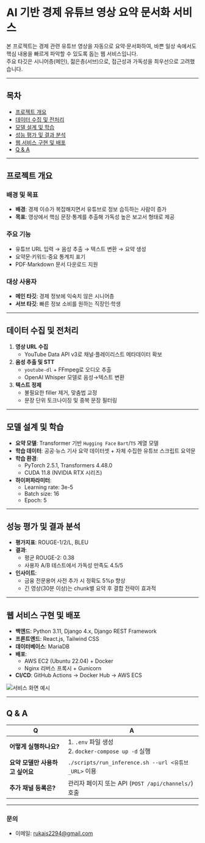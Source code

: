 # AI 기반 경제 유튜브 영상 요약 문서화 서비스

본 프로젝트는 경제 관련 유튜브 영상을 자동으로 요약·문서화하여, 바쁜 일상 속에서도 핵심 내용을 빠르게 파악할 수 있도록 돕는 웹 서비스입니다.  
주요 타깃은 시니어층(메인), 젊은층(서브)으로, 접근성과 가독성을 최우선으로 고려했습니다.

---

## 목차

- [프로젝트 개요](#프로젝트-개요)  
- [데이터 수집 및 전처리](#데이터-수집-및-전처리)  
- [모델 설계 및 학습](#모델-설계-및-학습)  
- [성능 평가 및 결과 분석](#성능-평가-및-결과-분석)  
- [웹 서비스 구현 및 배포](#웹-서비스-구현-및-배포)  
- [Q & A](#q--a)  

---

## 프로젝트 개요

### 배경 및 목표  
- **배경**: 경제 이슈가 복잡해지면서 유튜브로 정보 습득하는 사람이 증가  
- **목표**: 영상에서 핵심 문장·통계를 추출해 가독성 높은 보고서 형태로 제공

### 주요 기능  
- 유튜브 URL 입력 → 음성 추출 → 텍스트 변환 → 요약 생성  
- 요약문·키워드·중요 통계치 표기  
- PDF·Markdown 문서 다운로드 지원

### 대상 사용자  
- **메인 타깃**: 경제 정보에 익숙치 않은 시니어층  
- **서브 타깃**: 빠른 정보 소비를 원하는 직장인·학생

---

## 데이터 수집 및 전처리

1. **영상 URL 수집**  
   - YouTube Data API v3로 채널·플레이리스트 메타데이터 확보  
2. **음성 추출 및 STT**  
   - `youtube-dl` + FFmpeg로 오디오 추출  
   - OpenAI Whisper 모델로 음성→텍스트 변환  
3. **텍스트 정제**  
   - 불필요한 filler 제거, 맞춤법 교정  
   - 문장 단위 토크나이징 및 중복 문장 필터링  

---

## 모델 설계 및 학습

- **요약 모델**: Transformer 기반 `Hugging Face` `Bart`/`T5` 계열 모델  
- **학습 데이터**: 공공·뉴스 기사 요약 데이터셋 + 자체 수집한 유튜브 스크립트 요약문  
- **학습 환경**:  
  - PyTorch 2.5.1, Transformers 4.48.0  
  - CUDA 11.8 (NVIDIA RTX 시리즈)  
- **하이퍼파라미터**:  
  - Learning rate: 3e-5  
  - Batch size: 16  
  - Epoch: 5

---

## 성능 평가 및 결과 분석

- **평가지표**: ROUGE-1/2/L, BLEU  
- **결과**:  
  - 평균 ROUGE-2: 0.38  
  - 사용자 A/B 테스트에서 가독성 만족도 4.5/5  
- **인사이트**:  
  - 금융 전문용어 사전 추가 시 정확도 5%p 향상  
  - 긴 영상(30분 이상)는 chunk별 요약 후 결합 전략이 효과적

---

## 웹 서비스 구현 및 배포

- **백엔드**: Python 3.11, Django 4.x, Django REST Framework  
- **프론트엔드**: React.js, Tailwind CSS  
- **데이터베이스**: MariaDB  
- **배포**:  
  - AWS EC2 (Ubuntu 22.04) + Docker  
  - Nginx 리버스 프록시 + Gunicorn  
- **CI/CD**: GitHub Actions → Docker Hub → AWS ECS

![서비스 화면 예시](/assets/screenshot_01.png)

---

## Q & A

| Q                                 | A                                                      |
|-----------------------------------|--------------------------------------------------------|
| **어떻게 실행하나요?**            | 1. `.env` 파일 생성<br>2. `docker-compose up -d` 실행 |
| **요약 모델만 사용하고 싶어요**    | `./scripts/run_inference.sh --url <유튜브_URL>` 이용  |
| **추가 채널 등록은?**             | 관리자 페이지 또는 API (`POST /api/channels/`) 호출    |

---

### 문의  
- 이메일: rukais2294@gmail.com